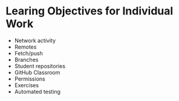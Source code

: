 # Learing Objectives for Individual Work

* Network activity
* Remotes
* Fetch/push
* Branches
* Student repositories
* GitHub Classroom
* Permissions
* Exercises
* Automated testing
